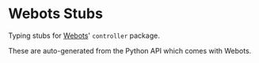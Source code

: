 # Webots Stubs

Typing stubs for [Webots][webots]' `controller` package.

These are auto-generated from the Python API which comes with Webots.

[webots]: https://www.cyberbotics.com/
